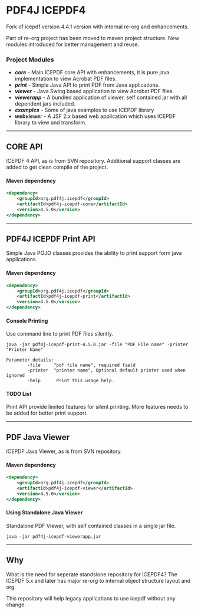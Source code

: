 # PDF4J ICEPDF4

Fork of icepdf version 4.4.1 version with internal re-org and enhancements.

Part of re-org project has been moved to maven project structure. New modules introduced for better management and reuse.

### Project Modules

* _**core**_ - Main ICEPDF core API with enhancements, it is pure java implementation to view Acrobat PDF files.  
* _**print**_ - Simple Java API to print PDF from Java applications.
* _**viewer**_ - Java Swing based application to view Acrobat PDF files.
* _**viewerapp**_ - A bundled application of viewer, self contained jar with all dependent jars included.
* _**examples**_ - Some of java examples to use ICEPDF library
* _**webviewe**r_ - A JSF 2.x based web application which uses ICEPDF library to view and transform.

***

## CORE API

ICEPDF 4 API, as is from SVN repository. Additional support classes are added to get clean compile of the project.

#### Maven dependency

```xml
<dependency>  
    <groupId>org.pdf4j.icepdf</groupId>  
    <artifactId>pdf4j-icepdf-core</artifactId>  
    <version>4.5.0</version>  
</dependency>  
```
***

## PDF4J ICEPDF Print API

Simple Java POJO classes provides the ability to print support form java applications.

#### Maven dependency

```xml
<dependency>  
    <groupId>org.pdf4j.icepdf</groupId>  
    <artifactId>pdf4j-icepdf-print</artifactId>  
    <version>4.5.0</version>  
</dependency>  
```

#### Console Printing

Use command line to print PDF files silently.

```
java -jar pdf4j-icepdf-print-4.5.0.jar -file "PDF File name" -printer "Printer Name"

Parameter details:
        -file     "pdf file name", required field
        -printer  "printer name", Optional default printer used when ignored
        -help      Print this usage help.
```
#### TODO List

Print API provide limited features for silent printing. More features needs to be added for better print support.

***

## PDF Java Viewer

ICEPDF Java Viewer, as is from SVN repository. 

#### Maven dependency

```xml
<dependency>  
    <groupId>org.pdf4j.icepdf</groupId>  
    <artifactId>pdf4j-icepdf-viewer</artifactId>  
    <version>4.5.0</version>  
</dependency>  
```
#### Using Standalone Java Viewer

Standalone PDF Viewer, with self contained classes in a single jar file. 

```
java -jar pdf4j-icepdf-viewerapp.jar
```
***

## Why

What is the need for seperate standslone repository for ICEPDF4?
The ICEPDF 5.x and later has major re-org to internal object structure layout and org.

This repository will help legacy applications to use icepdf without any change.
